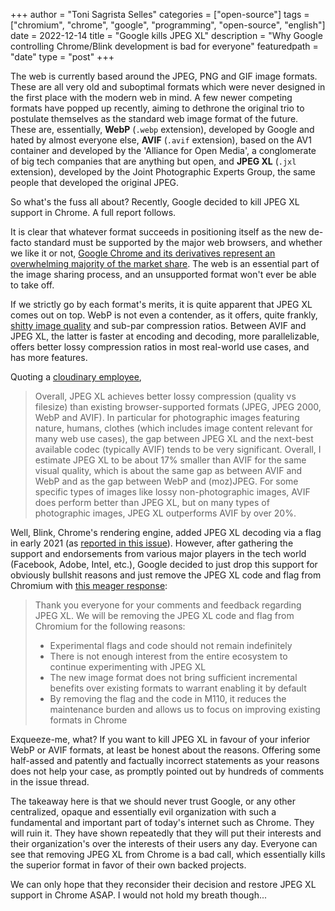 +++
author = "Toni Sagrista Selles"
categories = ["open-source"]
tags = ["chromium", "chrome", "google", "programming", "open-source", "english"]
date = 2022-12-14
title = "Google kills JPEG XL"
description = "Why Google controlling Chrome/Blink development is bad for everyone"
featuredpath = "date"
type = "post"
+++

The web is currently based around the JPEG, PNG and GIF image formats. These are all very old and suboptimal formats which were never designed in the first place with the modern web in mind. A few newer competing formats have popped up recently, aiming to dethrone the original trio to postulate themselves as the standard web image format of the future. These are, essentially, **WebP** (`.webp` extension), developed by Google and hated by almost everyone else, **AVIF** (`.avif` extension), based on the AV1 container and developed by the 'Alliance for Open Media', a conglomerate of big tech companies that are anything but open, and **JPEG XL** (`.jxl` extension), developed by the Joint Photographic Experts Group, the same people that developed the original JPEG.

So what's the fuss all about? Recently, Google decided to kill JPEG XL support in Chrome. A full report follows.

<!--more-->

It is clear that whatever format succeeds in positioning itself as the new de-facto standard must be supported by the major web browsers, and whether we like it or not, [Google Chrome and its derivatives represent an overwhelming majority of the market share](https://en.wikipedia.org/wiki/Usage_share_of_web_browsers). The web is an essential part of the image sharing process, and an unsupported format won't ever be able to take off.

If we strictly go by each format's merits, it is quite apparent that JPEG XL comes out on top. WebP is not even a contender, as it offers, quite frankly, [shitty image quality](https://eng.aurelienpierre.com/2021/10/webp-is-so-great-except-its-not/) and sub-par compression ratios. Between AVIF and JPEG XL, the latter is faster at encoding and decoding, more parallelizable, offers better lossy compression ratios in most real-world use cases, and has more features. 

Quoting a [cloudinary employee](https://bugs.chromium.org/p/chromium/issues/detail?id=1178058#c56),

> Overall, JPEG XL achieves better lossy compression (quality vs filesize) than existing browser-supported formats (JPEG, JPEG 2000, WebP and AVIF). In particular for photographic images featuring nature, humans, clothes (which includes image content relevant for many web use cases), the gap between JPEG XL and the next-best available codec (typically AVIF) tends to be very significant. Overall, I estimate JPEG XL to be about 17% smaller than AVIF for the same visual quality, which is about the same gap as between AVIF and WebP and as the gap between WebP and (moz)JPEG. For some specific types of images like lossy non-photographic images, AVIF does perform better than JPEG XL, but on many types of photographic images, JPEG XL outperforms AVIF by over 20%.

Well, Blink, Chrome's rendering engine, added JPEG XL decoding via a flag in early 2021 (as [reported in this issue](https://bugs.chromium.org/p/chromium/issues/detail?id=1178058)). However, after gathering the support and endorsements from various major players in the tech world (Facebook, Adobe, Intel, etc.), Google decided to just drop this support for obviously bullshit reasons and just remove the JPEG XL code and flag from Chromium with [this meager response](https://bugs.chromium.org/p/chromium/issues/detail?id=1178058#c84):

> Thank you everyone for your comments and feedback regarding JPEG XL. We will be removing the JPEG XL code and flag from Chromium for the following reasons:
> 
> - Experimental flags and code should not remain indefinitely
> - There is not enough interest from the entire ecosystem to continue experimenting with JPEG XL
> - The new image format does not bring sufficient incremental benefits over existing formats to warrant enabling it by default 
> - By removing the flag and the code in M110, it reduces the maintenance burden and allows us to focus on improving existing formats in Chrome


Exqueeze-me, what? If you want to kill JPEG XL in favour of your inferior WebP or AVIF formats, at least be honest about the reasons. Offering some half-assed and patently and factually incorrect statements as your reasons does not help your case, as promptly pointed out by hundreds of comments in the issue thread.

The takeaway here is that we should never trust Google, or any other centralized, opaque and essentially evil organization with such a fundamental and important part of today's internet such as Chrome. They will ruin it. They have shown repeatedly that they will put their interests and their organization's over the interests of their users any day. Everyone can see that removing JPEG XL from Chrome is a bad call, which essentially kills the superior format in favor of their own backed projects.

We can only hope that they reconsider their decision and restore JPEG XL support in Chrome ASAP. I would not hold my breath though...
